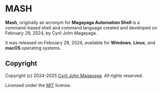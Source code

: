 # MASH

**Mash**, originally an acronym for **Magayaga Automation Shell** is a command-based shell and command language created and developed on February 29, 2024, by Cyril John Magayaga.

It was released on February 29, 2024, available for **Windows**, **Linux**, and **macOS** operating systems.

## Copyright

Copyright (c) 2024-2025 [Cyril John Magayaga](https://github.com/magayaga). All rights reserved.

Licensed under the [MIT](LICENSE) license.
